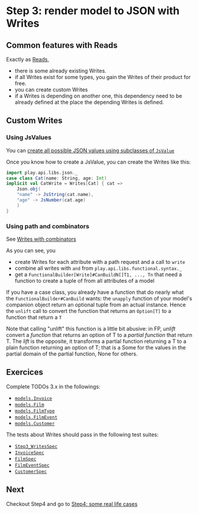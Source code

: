 Step 3: render model to JSON with Writes
========================================

## Common features with Reads

Exactly as [Reads](./Step2.md),
 
 - there is some already existing Writes.
 - if all Writes exist for some types, you gain the Writes of their product for free. 
 - you can create custom Writes
 - if a Writes is depending on another one, this dependency need to be already defined at the place the depending Writes is defined.

## Custom Writes

### Using JsValues

You can [create all possible JSON values using subclasses of `JsValue`](https://www.playframework.com/documentation/2.7.x/ScalaJson#Converting-to-a-JsValue)

Once you know how to create a JsValue, you can create the Writes like this:

```scala
import play.api.libs.json._
case class Cat(name: String, age: Int)
implicit val CatWrite = Writes[Cat] { cat =>
    Json.obj(
    "name" -> JsString(cat.name),
    "age" -> JsNumber(cat.age)
    )
}
```

### Using path and combinators

See [Writes with combinators](https://www.playframework.com/documentation/2.7.x/ScalaJsonCombinators#Writes)

As you can see, you

 - create Writes for each attribute with a path request and a call to `write`
 - combine all writes with `and` from `play.api.libs.functional.syntax._`
 - get a `FunctionalBuilder[Write]#CanBuildN[]T1, ..., Tn` that need a function to create a tuple of from all attributes of a model

If you have a case class, you already have a function that do nearly what the `FunctionalBuilder#CanBuild` wants: the `unapply` function of your model's companion object return an optional tuple from an actual instance. Hence the `unlift` call to convert the function that returns an `Option[T]` to a function that return a `T`

Note that calling "unlift" this function is a little bit abusive: in FP, _unlift_ convert a _function_ that returns an option of T to a _partial function_ that return T. The _lift_ is the opposite, it transforms a partial function returning a T to a plain function returning an option of T; that is a Some for the values in the partial domain of the partial function, None for others.

## Exercices

Complete TODOs 3.x in the followings:

 - [`models.Invoice`](../src/main/scala/models/Invoice.scala) 
 - [`models.Film`](../src/main/scala/models/Film.scala)
 - [`models.FilmType`](../src/main/scala/models/FilmType.scala)
 - [`models.FilmEvent`](../src/main/scala/models/FilmEvent.scala)
 - [`models.Customer`](../src/main/scala/models/Customer.scala)

The tests about Writes should pass in the following test suites:

 - [`Step3_WritesSpec`](../src/test/scala/service/Step3_WritesScpec.scala)
 - [`InvoiceSpec`](../src/test/scala/models/InvoiceSpec.scala)
 - [`FilmSpec`](../src/test/scala/models/FilmSpec.scala)
 - [`FilmEventSpec`](../src/test/scala/models/FilmEventSpec.scala)
 - [`CustomerSpec`](../src/test/scala/models/CustomerSpec.scala)

## Next

Checkout Step4 and go to [Step4: some real life cases](./Step4.md)